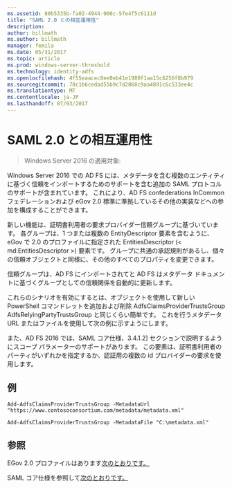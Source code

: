 ```yaml
---
ms.assetid: 80b5335b-fa02-4944-900c-5fe4f5c6111d
title: "SAML 2.0 との相互運用性"
description: 
author: billmath
ms.author: billmath
manager: femila
ms.date: 05/31/2017
ms.topic: article
ms.prod: windows-server-threshold
ms.technology: identity-adfs
ms.openlocfilehash: 4f55eaacec8ee0eb41e1980f1aa15c6256f8b979
ms.sourcegitcommit: 70c1b6cedad55b9c7d2068c9aa4891c6c533ee4c
ms.translationtype: MT
ms.contentlocale: ja-JP
ms.lasthandoff: 07/03/2017
---
```

# <a name="improved-interoperability-with-saml-20"></a>SAML 2.0 との相互運用性

>Windows Server 2016 の適用対象:

  
Windows Server 2016 での AD FS には、メタデータを含む複数のエンティティに基づく信頼をインポートするためのサポートを含む追加の SAML プロトコルのサポートが含まれています。  これにより、AD FS confederations InCommon フェデレーションおよび eGov 2.0 標準に準拠しているその他の実装などへの参加を構成することができます。   
  
新しい機能は、証明書利用者の要求プロバイダー信頼グループに基づいています。 各グループは、1 つまたは複数の EntityDescriptor 要素を含むように、eGov で 2.0 のプロファイルに指定された EntitiesDescriptor (< md:EntitiesDescriptor >) 要素です。  グループに共通の承認規則があるし、個々 の信頼オブジェクトと同様に、その他のすべてのプロパティを変更できます。  
  
信頼グループは、AD FS にインポートされてと AD FS はメタデータ ドキュメントに基づくグループとしての信頼関係を自動的に更新します。  
  
これらのシナリオを有効にするとは、オブジェクトを使用して新しい PowerShell コマンドレットを追加および削除 AdfsClaimsProviderTrustsGroup AdfsRelyingPartyTrustsGroup と同じくらい簡単です。 これを行うメタデータ URL またはファイルを使用して次の例に示すようにします。  
  
また、AD FS 2016 では、SAML コア仕様、3.4.1.2] セクションで説明するようにスコープ パラメーターのサポートがあります。 この要素は、証明書利用者のパーティがいずれかを指定するか、認証用の複数の id プロバイダーの要求を使用します。  
  
## <a name="examples"></a>例  
  
```  
Add-AdfsClaimsProviderTrustsGroup -MetadataUrl "https://www.contosoconsortium.com/metadata/metadata.xml"   
```  
  
  
  
```  
Add-AdfsClaimsProviderTrustsGroup -MetadataFile "C:\metadata.xml"   
```  
  
## <a name="references"></a>参照  
  
EGov 2.0 プロファイルはあります[次のとおりです。](https://kantarainitiative.org/confluence/download/attachments/60817482/kantara-report-egov-saml2-profile-2.0.pdf?version=1&modificationDate=1345580916000&api=v2)  
  
SAML コア仕様を参照して[次のとおりです。](https://docs.oasis-open.org/security/saml/v2.0/saml-core-2.0-os.pdf)   


